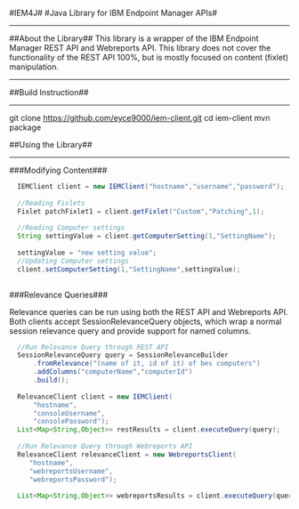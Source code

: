 #IEM4J#
#Java Library for IBM Endpoint Manager APIs#
______

##About the Library##
This library is a wrapper of the IBM Endpoint Manager REST API and Webreports API. This library does not cover the functionality of the REST API 100%, but is mostly focused on content (fixlet) manipulation.
______

##Build Instruction##
______
  git clone https://github.com/eyce9000/iem-client.git
  cd iem-client
  mvn package


##Using the Library##
____
###Modifying Content###

```java
  IEMClient client = new IEMClient("hostname","username","password");
  
  //Reading Fixlets
  Fixlet patchFixlet1 = client.getFixlet("Custom","Patching",1);
  
  //Reading Computer settings
  String settingValue = client.getComputerSetting(1,"SettingName");
  
  settingValue = "new setting value";
  //Updating Computer settings
  client.setComputerSetting(1,"SettingName",settingValue);
  
``` 
 
###Relevance Queries###

Relevance queries can be run using both the REST API and Webreports API. Both clients accept SessionRelevanceQuery objects, which wrap a normal session relevance query and provide support for named columns.

```java
  //Run Relevance Query through REST API
  SessionRelevanceQuery query = SessionRelevanceBuilder
      .fromRelevance("(name of it, id of it) of bes computers")
      .addColumns("computerName","computerId")
      .build();
   
  RelevanceClient client = new IEMClient(
      "hostname",
      "consoleUsername",
      "consolePassword");
  List<Map<String,Object>> restResults = client.executeQuery(query);
  
  //Run Relevance Query through Webreports API
  RelevanceClient relevanceClient = new WebreportsClient(
     "hostname",
     "webreportsUsername",
     "webreportsPassword");
     
  List<Map<String,Object>> webreportsResults = client.executeQuery(query);
``` 